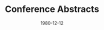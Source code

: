 ---
title: "Conference Abstracts"
collection: publications
permalink: /publication/ConferenceAbstracts
date: 1980-12-12
venue: 'Engineering'
citation: '     '
---